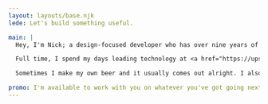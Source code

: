 ```yaml
---
layout: layouts/base.njk
lede: Let's build something useful.

main: |
  Hey, I'm Nick; a design-focused developer who has over nine years of experience working directly with people to build strategies and impactful online experiences for their brands.

  Full time, I spend my days leading technology at <a href="https://upstatement.com" target="_blank" rel="noopener noreferrer">Upstatement</a>, a digital studio based in Boston. I live in Portland, Oregon because the skiing is better out here.

  Sometimes I make my own beer and it usually comes out alright. I also have a tendency to yell at Boston sports teams.

promo: I'm available to work with you on whatever you've got going next. Just give me a shout and let's build something sweet.
---
```


